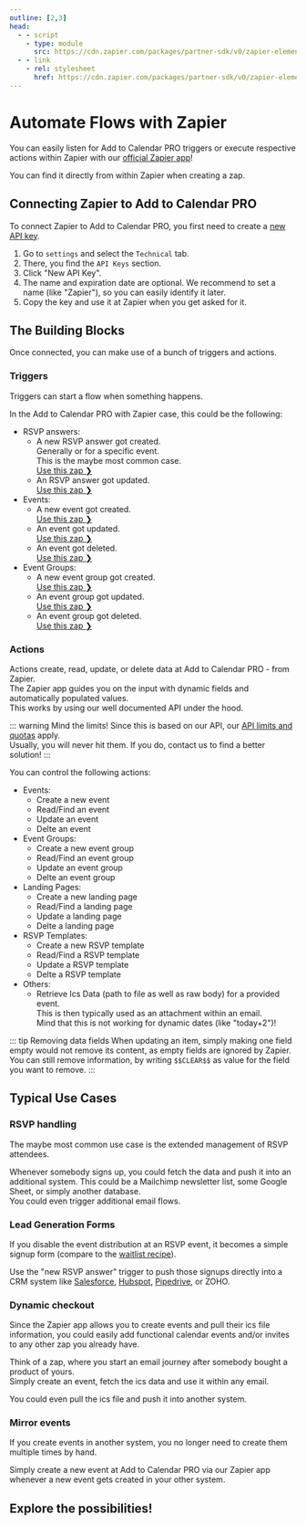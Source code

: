 ```yaml
---
outline: [2,3]
head:
  - - script
    - type: module
      src: https://cdn.zapier.com/packages/partner-sdk/v0/zapier-elements/zapier-elements.esm.js
  - - link
    - rel: stylesheet
      href: https://cdn.zapier.com/packages/partner-sdk/v0/zapier-elements/zapier-elements.css
---
```


# Automate Flows with Zapier

You can easily listen for Add to Calendar PRO triggers or execute respective actions within Zapier with our [official Zapier app](https://zapier.com/apps/add-to-calendar-pro)!

You can find it directly from within Zapier when creating a zap.

## Connecting Zapier to Add to Calendar PRO

To connect Zapier to Add to Calendar PRO, you first need to create a [new API key](/application-manual/settings.html#api-keys).

1. Go to `settings` and select the `Technical` tab.
2. There, you find the `API Keys` section.
3. Click "New API Key".
4. The name and expiration date are optional. We recommend to set a name (like "Zapier"), so you can easily identify it later.
5. Copy the key and use it at Zapier when you get asked for it.

## The Building Blocks

Once connected, you can make use of a bunch of triggers and actions.

### Triggers

Triggers can start a flow when something happens.

In the Add to Calendar PRO with Zapier case, this could be the following:

- RSVP answers:
  - A new RSVP answer got created.  
  Generally or for a specific event.  
  This is the maybe most common case.  
  [Use this zap ❯](https://api.zapier.com/v1/embed/add-to-calendar-pro/create?steps[0][app]=App224587CLIAPI@latest&steps[0][action]=new_rsvp_attendee)
  - An RSVP answer got updated.  
  [Use this zap ❯](https://api.zapier.com/v1/embed/add-to-calendar-pro/create?steps[0][app]=App224587CLIAPI@latest&steps[0][action]=updated_rsvp_answer)
- Events:
  - A new event got created.  
  [Use this zap ❯](https://api.zapier.com/v1/embed/add-to-calendar-pro/create?steps[0][app]=App224587CLIAPI@latest&steps[0][action]=new_event)
  - An event got updated.  
  [Use this zap ❯](https://api.zapier.com/v1/embed/add-to-calendar-pro/create?steps[0][app]=App224587CLIAPI@latest&steps[0][action]=updated_event)
  - An event got deleted.  
  [Use this zap ❯](https://api.zapier.com/v1/embed/add-to-calendar-pro/create?steps[0][app]=App224587CLIAPI@latest&steps[0][action]=deleted_event)
- Event Groups:
  - A new event group got created.  
  [Use this zap ❯](https://api.zapier.com/v1/embed/add-to-calendar-pro/create?steps[0][app]=App224587CLIAPI@latest&steps[0][action]=new_group)
  - An event group got updated.  
  [Use this zap ❯](https://api.zapier.com/v1/embed/add-to-calendar-pro/create?steps[0][app]=App224587CLIAPI@latest&steps[0][action]=updated_group)
  - An event group got deleted.  
  [Use this zap ❯](https://api.zapier.com/v1/embed/add-to-calendar-pro/create?steps[0][app]=App224587CLIAPI@latest&steps[0][action]=deleted_group)

### Actions

Actions create, read, update, or delete data at Add to Calendar PRO - from Zapier.  
The Zapier app guides you on the input with dynamic fields and automatically populated values.  
This works by using our well documented API under the hood.

::: warning Mind the limits!
Since this is based on our API, our [API limits and quotas](/api/introduction.html#rate-limiting) apply.  
Usually, you will never hit them. If you do, contact us to find a better solution!
:::

You can control the following actions:

- Events:
  - Create a new event
  - Read/Find an event
  - Update an event
  - Delte an event
- Event Groups:
  - Create a new event group
  - Read/Find an event group
  - Update an event group
  - Delte an event group
- Landing Pages:
  - Create a new landing page
  - Read/Find a landing page
  - Update a landing page
  - Delte a landing page
- RSVP Templates:
  - Create a new RSVP template
  - Read/Find a RSVP template
  - Update a RSVP template
  - Delte a RSVP template
- Others:
  - Retrieve Ics Data (path to file as well as raw body) for a provided event.  
  This is then typically used as an attachment within an email.  
  Mind that this is not working for dynamic dates (like "today+2")!

::: tip Removing data fields
When updating an item, simply making one field empty would not remove its content, as empty fields are ignored by Zapier.  
You can still remove information, by writing `$$CLEAR$$` as value for the field you want to remove.
:::

## Typical Use Cases

### RSVP handling

The maybe most common use case is the extended management of RSVP attendees.

Whenever somebody signs up, you could fetch the data and push it into an additional system. This could be a Mailchimp newsletter list, some Google Sheet, or simply another database.  
You could even trigger additional email flows.

### Lead Generation Forms

If you disable the event distribution at an RSVP event, it becomes a simple signup form (compare to the [waitlist recipe](/recipes/waitlist.html)).

Use the "new RSVP answer" trigger to push those signups directly into a CRM system like [Salesforce](https://api.zapier.com/v1/embed/add-to-calendar-pro/create?steps[0][app]=App224587CLIAPI@latest&steps[0][action]=new_rsvp_attendee&steps[1][app]=SalesforceCLIAPI@latest&steps[1][action]=create_lead), [Hubspot](https://api.zapier.com/v1/embed/add-to-calendar-pro/create?steps[0][app]=App224587CLIAPI@latest&steps[0][action]=new_rsvp_attendee&steps[1][app]=HubSpotCLIAPI@latest&steps[1][action]=contactCreate), [Pipedrive](https://api.zapier.com/v1/embed/add-to-calendar-pro/create?steps[0][app]=App224587CLIAPI@latest&steps[0][action]=new_rsvp_attendee&steps[1][app]=PipedriveCLIAPI@latest&steps[1][action]=create_lead), or ZOHO.

### Dynamic checkout

Since the Zapier app allows you to create events and pull their ics file information, you could easily add functional calendar events and/or invites to any other zap you already have.

Think of a zap, where you start an email journey after somebody bought a product of yours.  
Simply create an event, fetch the ics data and use it within any email.

You could even pull the ics file and push it into another system.

### Mirror events

If you create events in another system, you no longer need to create them multiple times by hand.

Simply create a new event at Add to Calendar PRO via our Zapier app whenever a new event gets created in your other system.

## Explore the possibilities!

<br />

<div style="position:relative;z-index:0;">
  <zapier-workflow
    client-id="v08oVVLLq6aY9241XuXc6tsG9UTjdvrZF5ffcAQx"
    :theme="theme"
    intro-copy-display="hide"
    manage-zaps-display="hide"
    guess-zap-display="show"
    app-search-bar-display="show"
    zap-create-from-scratch-display="show"
    id="zapier-workflow"
  ></zapier-workflow>
</div>

<script setup>
import { ref, onMounted, onUnmounted } from 'vue';

const theme = ref('light');
let observer = null;

onMounted(() => {
  if (typeof document !== 'undefined') {
    theme.value = document.documentElement.classList.contains('dark') ? 'dark' : 'light';
  }
  observer = new MutationObserver((mutationsList) => {
    for (const mutation of mutationsList) {
      if (mutation.type === 'attributes' && mutation.attributeName === 'class') {
        if (typeof document !== 'undefined') {
          theme.value = document.documentElement.classList.contains('dark') ? 'dark' : 'light';
        }
      }
    }
  });
  if (typeof document !== 'undefined') {
    observer.observe(document.documentElement, { attributes: true });
  }
});

onUnmounted(() => {
  if (observer) {
    observer.disconnect();
  }
});
</script>

